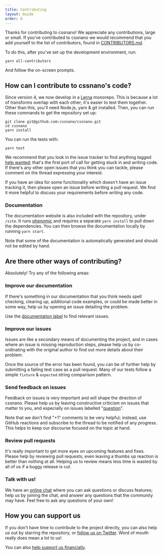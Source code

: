 ```yaml
---
title: Contributing
layout: Guide
order: 6
---
```


<!-- This file was automatically generated. -->


Thanks for contributing to cssnano! We appreciate any contributions,
large or small. If you've contributed to cssnano we would recommend that
you add yourself to the list of contributors, found in [CONTRIBUTORS.md].

To do this, after you've set up the development environment, run:

```
yarn all-contributors
```

And follow the on-screen prompts.

[CONTRIBUTORS.md]: https://github.com/cssnano/cssnano/blob/master/CONTRIBUTORS.md


## How can I contribute to cssnano's code?

Since version 4, we now develop in a [Lerna](https://github.com/lerna/lerna)
monorepo. This is because a lot of transforms overlap with each other; it's
easier to test them together. Other than this, you'll need Node.js, yarn &
git installed. Then, you can run these commands to get the repository set up:

```
git clone git@github.com:cssnano/cssnano.git
cd cssnano
yarn install
```

You can run the tests with:

```
yarn test
```

We recommend that you look in the issue tracker to find anything tagged
[help wanted][help wanted]; that's the first port of call for getting stuck
in and writing code. If there's any other open issues that you think you can
tackle, please comment on the thread expressing your interest.

If you have an idea for some functionality which doesn't have an issue tracking
it, then please open an issue before writing a pull request. We find it more
helpful to discuss your requirements before writing any code.

### Documentation

The documentation website is also included with the repository, under `/site`.
It runs [phenomic](https://phenomic.io) and requires a separate `yarn install`
to pull down the dependencies. You can then browse the documentation locally
by running `yarn start`.

Note that some of the documentation is automatically generated and should not
be edited by hand.


## Are there other ways of contributing?

Absolutely! Try any of the following areas:

### Improve our documentation

If there's something in our documentation that you think needs spell checking,
clearing up, additional code examples, or could be made better in some way,
help us by opening an issue detailing the problem.

Use the [documentation label][documentation] to find relevant issues.

### Improve our issues

Issues are like a secondary means of documenting the project, and in cases where
an issue is missing reproduction steps, please help us by co-ordinating with
the original author to find out more details about their problem.

Once the source of the error has been found, you can be of further help by
submitting a failing test case as a pull request. Many of our tests follow a
simple `fixture` & `expected` string comparison pattern.

### Send feedback on issues

Feedback on issues is very important and will shape the direction of cssnano.
Please help us by leaving constructive criticism on issues that matter to you,
and especially on issues labelled "[question][question]".

Note that we don't find "+1" comments to be very helpful; instead, use GitHub
reactions and subscribe to the thread to be notified of any progress. This helps
to keep our discourse focused on the topic at hand.

### Review pull requests

It's really important to get more eyes on upcoming features and fixes. Please
help by reviewing pull requests; even leaving a thumbs up reaction is better
than nothing at all. Helping us to review means less time is wasted by all of
us if a buggy release is cut.

### Talk with us!

We have an [online chat][chat] where you can ask questions or discuss features;
help us by joining the chat, and answer any questions that the community may
have. Feel free to ask any questions of your own!


## How you can support us

If you don't have time to contribute to the project directly, you can also
help us out by starring the repository, or [follow us on Twitter][twitter].
Word of mouth really does mean a lot to us!

You can also [help support us financially](/support-us/).

[chat]: https://gitter.im/postcss/postcss

[documentation]: https://github.com/cssnano/cssnano/labels/documentation

[help wanted]: https://github.com/cssnano/cssnano/labels/help%20wanted

[question]: https://github.com/cssnano/cssnano/labels/question

[twitter]: https://twitter.com/cssnano_
